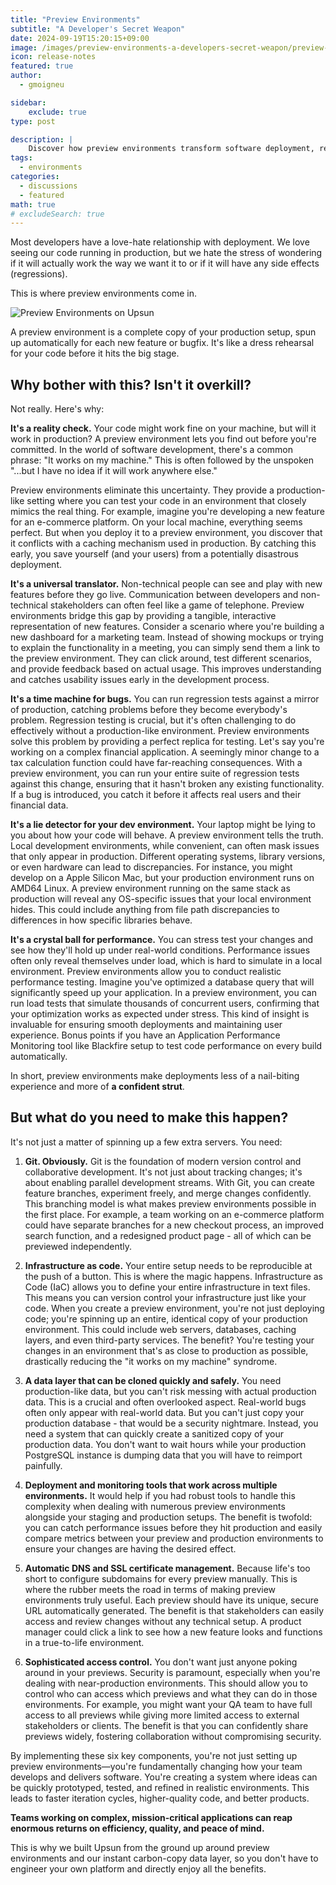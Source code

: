 ```yaml
---
title: "Preview Environments"
subtitle: "A Developer's Secret Weapon"
date: 2024-09-19T15:20:15+09:00
image: /images/preview-environments-a-developers-secret-weapon/preview-environments-thumbnail.png
icon: release-notes
featured: true
author:
  - gmoigneu

sidebar:
    exclude: true
type: post

description: |
    Discover how preview environments transform software deployment, reducing stress and improving code quality. Learn about the six essential components for implementing preview environments, including Git, infrastructure as code, and automated DNS management. Find out why preview environments are crucial for catching bugs, testing performance, and enhancing collaboration between technical and non-technical team members. Explore how Upsun's platform leverages preview environments to streamline the development process and deliver higher-quality software products.
tags:
  - environments
categories:
  - discussions
  - featured
math: true
# excludeSearch: true
---
```


Most developers have a love-hate relationship with deployment. We love seeing our code running in production, but we hate the stress of wondering if it will actually work the way we want it to or if it will have any side effects (regressions). 

This is where preview environments come in.

![Preview Environments on Upsun](/images/preview-environments-a-developers-secret-weapon/preview-environments.png)

A preview environment is a complete copy of your production setup, spun up automatically for each new feature or bugfix. It's like a dress rehearsal for your code before it hits the big stage.

## Why bother with this? Isn't it overkill?

Not really. Here's why:

**It's a reality check.** Your code might work fine on your machine, but will it work in production? A preview environment lets you find out before you're committed. In the world of software development, there's a common phrase: "It works on my machine." This is often followed by the unspoken "...but I have no idea if it will work anywhere else." 

Preview environments eliminate this uncertainty. They provide a production-like setting where you can test your code in an environment that closely mimics the real thing. For example, imagine you're developing a new feature for an e-commerce platform. On your local machine, everything seems perfect. But when you deploy it to a preview environment, you discover that it conflicts with a caching mechanism used in production. By catching this early, you save yourself (and your users) from a potentially disastrous deployment.

**It's a universal translator.** Non-technical people can see and play with new features before they go live. Communication between developers and non-technical stakeholders can often feel like a game of telephone. Preview environments bridge this gap by providing a tangible, interactive representation of new features. Consider a scenario where you're building a new dashboard for a marketing team. Instead of showing mockups or trying to explain the functionality in a meeting, you can simply send them a link to the preview environment. They can click around, test different scenarios, and provide feedback based on actual usage. This improves understanding and catches usability issues early in the development process.

**It's a time machine for bugs.** You can run regression tests against a mirror of production, catching problems before they become everybody's problem. Regression testing is crucial, but it's often challenging to do effectively without a production-like environment. Preview environments solve this problem by providing a perfect replica for testing. Let's say you're working on a complex financial application. A seemingly minor change to a tax calculation function could have far-reaching consequences. With a preview environment, you can run your entire suite of regression tests against this change, ensuring that it hasn't broken any existing functionality. If a bug is introduced, you catch it before it affects real users and their financial data.

**It's a lie detector for your dev environment.** Your laptop might be lying to you about how your code will behave. A preview environment tells the truth. Local development environments, while convenient, can often mask issues that only appear in production. Different operating systems, library versions, or even hardware can lead to discrepancies. For instance, you might develop on a Apple Silicon Mac, but your production environment runs on AMD64 Linux. A preview environment running on the same stack as production will reveal any OS-specific issues that your local environment hides. This could include anything from file path discrepancies to differences in how specific libraries behave.

**It's a crystal ball for performance.** You can stress test your changes and see how they'll hold up under real-world conditions. Performance issues often only reveal themselves under load, which is hard to simulate in a local environment. Preview environments allow you to conduct realistic performance testing. Imagine you've optimized a database query that will significantly speed up your application. In a preview environment, you can run load tests that simulate thousands of concurrent users, confirming that your optimization works as expected under stress. This kind of insight is invaluable for ensuring smooth deployments and maintaining user experience. Bonus points if you have an Application Performance Monitoring tool like Blackfire setup to test code performance on every build automatically.

In short, preview environments make deployments less of a nail-biting experience and more of **a confident strut**.

## But what do you need to make this happen? 

It's not just a matter of spinning up a few extra servers. You need:

1. **Git. Obviously.** Git is the foundation of modern version control and collaborative development. It's not just about tracking changes; it's about enabling parallel development streams. With Git, you can create feature branches, experiment freely, and merge changes confidently. This branching model is what makes preview environments possible in the first place. For example, a team working on an e-commerce platform could have separate branches for a new checkout process, an improved search function, and a redesigned product page - all of which can be previewed independently.

1. **Infrastructure as code.** Your entire setup needs to be reproducible at the push of a button. This is where the magic happens. Infrastructure as Code (IaC) allows you to define your entire infrastructure in text files. This means you can version control your infrastructure just like your code. When you create a preview environment, you're not just deploying code; you're spinning up an entire, identical copy of your production environment. This could include web servers, databases, caching layers, and even third-party services. The benefit? You're testing your changes in an environment that's as close to production as possible, drastically reducing the "it works on my machine" syndrome.

1. **A data layer that can be cloned quickly and safely.** You need production-like data, but you can't risk messing with actual production data. This is a crucial and often overlooked aspect. Real-world bugs often only appear with real-world data. But you can't just copy your production database - that would be a security nightmare. Instead, you need a system that can quickly create a sanitized copy of your production data. You don't want to wait hours while your production PostgreSQL instance is dumping data that you will have to reimport painfully.

1. **Deployment and monitoring tools that work across multiple environments.** It would help if you had robust tools to handle this complexity when dealing with numerous preview environments alongside your staging and production setups. The benefit is twofold: you can catch performance issues before they hit production and easily compare metrics between your preview and production environments to ensure your changes are having the desired effect.

1. **Automatic DNS and SSL certificate management.** Because life's too short to configure subdomains for every preview manually. This is where the rubber meets the road in terms of making preview environments truly useful. Each preview should have its unique, secure URL automatically generated. The benefit is that stakeholders can easily access and review changes without any technical setup. A product manager could click a link to see how a new feature looks and functions in a true-to-life environment.

1. **Sophisticated access control.** You don't want just anyone poking around in your previews. Security is paramount, especially when you're dealing with near-production environments. This should allow you to control who can access which previews and what they can do in those environments. For example, you might want your QA team to have full access to all previews while giving more limited access to external stakeholders or clients. The benefit is that you can confidently share previews widely, fostering collaboration without compromising security.

By implementing these six key components, you're not just setting up preview environments—you're fundamentally changing how your team develops and delivers software. You're creating a system where ideas can be quickly prototyped, tested, and refined in realistic environments. This leads to faster iteration cycles, higher-quality code, and better products. 

**Teams working on complex, mission-critical applications can reap enormous returns on efficiency, quality, and peace of mind.**

This is why we built Upsun from the ground up around preview environments and our instant carbon-copy data layer, so you don't have to engineer your own platform and directly enjoy all the benefits.
